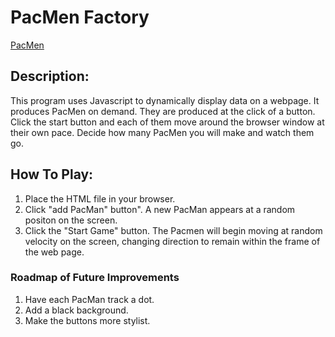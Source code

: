 
# PacMen Factory
[PacMen](https://ShannaSmith.github.io/PacMen)
## Description:
This program uses Javascript to dynamically display data on a webpage.
It produces PacMen on demand. They are produced at the click of a button. Click the start button and each of them move around the browser window at their own pace. 
Decide how many PacMen you will make and watch them go.

## How To Play:
1. Place the HTML file in your browser.
2. Click "add PacMan" button". A new PacMan appears at a random positon on the screen.
3. Click the "Start Game" button. The Pacmen will begin moving at random velocity on the screen, changing direction to remain within the frame of the web page.

### Roadmap of Future Improvements
1.  Have each PacMan track a dot.
2.  Add a black background.
3.  Make the buttons more stylist.
